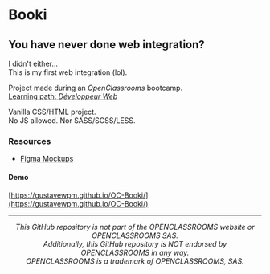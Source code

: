 # Booki

## You have never done web integration?

I didn't either...  
This is my first web integration (lol).  

Project made during an _OpenClassrooms_ bootcamp.  
[Learning path: _Développeur Web_](https://openclassrooms.com/fr/paths/717-developpeur-web)

Vanilla CSS/HTML project.  
No JS allowed. Nor SASS/SCSS/LESS.

### Resources

- [Figma Mockups](https://www.figma.com/file/aen32jonHhD7JnIEL2b3sE/Maquettes-Booki-(desktop%2C-mobile%2C-tablette)?node-id=349%3A1&t=XTrnZ2tN97kwdH24-0)

#### Demo

[https://gustavewpm.github.io/OC-Booki/](https://gustavewpm.github.io/OC-Booki/)

---

<p align="center"><em>This GitHub repository is not part of the OPENCLASSROOMS website or OPENCLASSROOMS SAS.<br>Additionally, this GitHub repository is NOT endorsed by OPENCLASSROOMS in any way.<br>OPENCLASSROOMS is a trademark of OPENCLASSROOMS, SAS.</em></p>
